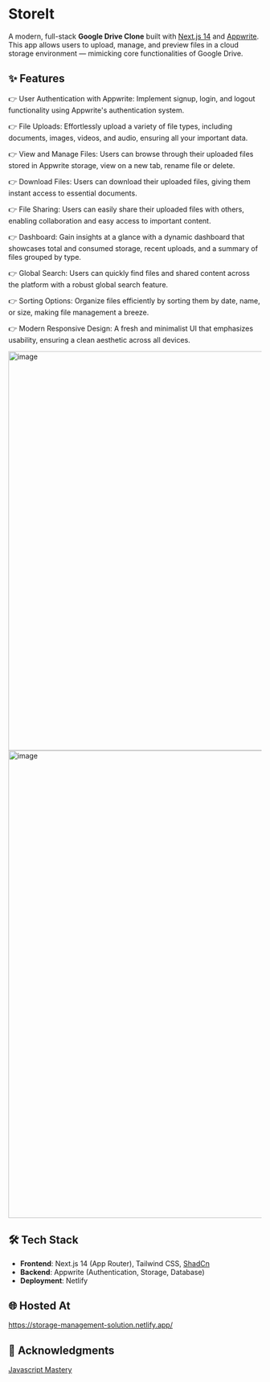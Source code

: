 # StoreIt 

A modern, full-stack **Google Drive Clone** built with [Next.js 14](https://nextjs.org/) and [Appwrite](https://appwrite.io/). This app allows users to upload, manage, and preview files in a cloud storage environment — mimicking core functionalities of Google Drive.


## ✨ Features

👉 User Authentication with Appwrite: Implement signup, login, and logout functionality using Appwrite's authentication system.

👉 File Uploads: Effortlessly upload a variety of file types, including documents, images, videos, and audio, ensuring all your important data.

👉 View and Manage Files: Users can browse through their uploaded files stored in Appwrite storage, view on a new tab, rename file or delete.

👉 Download Files: Users can download their uploaded files, giving them instant access to essential documents.

👉 File Sharing: Users can easily share their uploaded files with others, enabling collaboration and easy access to important content.

👉 Dashboard: Gain insights at a glance with a dynamic dashboard that showcases total and consumed storage, recent uploads, and a summary of files grouped by type.

👉 Global Search: Users can quickly find files and shared content across the platform with a robust global search feature.

👉 Sorting Options: Organize files efficiently by sorting them by date, name, or size, making file management a breeze.

👉 Modern Responsive Design: A fresh and minimalist UI that emphasizes usability, ensuring a clean aesthetic across all devices.

<img width="1757" height="794" alt="image" src="https://github.com/user-attachments/assets/11a356d2-07cf-4fc7-9d71-6b4c9941c101" />
<img width="1918" height="930" alt="image" src="https://github.com/user-attachments/assets/e7c9d754-e041-4545-91a3-2811fb237917" />



## 🛠️ Tech Stack

- **Frontend**: Next.js 14 (App Router), Tailwind CSS, [ShadCn](https://v3.shadcn.com/)
- **Backend**: Appwrite (Authentication, Storage, Database)
- **Deployment**: Netlify

## 🌐 Hosted At
[https://storage-management-solution.netlify.app/ ](https://storage-management-solution.netlify.app/)

## 🙌 Acknowledgments

[Javascript Mastery](https://www.youtube.com/watch?v=8vIDZO_w7lY&t=21716s&ab_channel=JavaScriptMastery)

